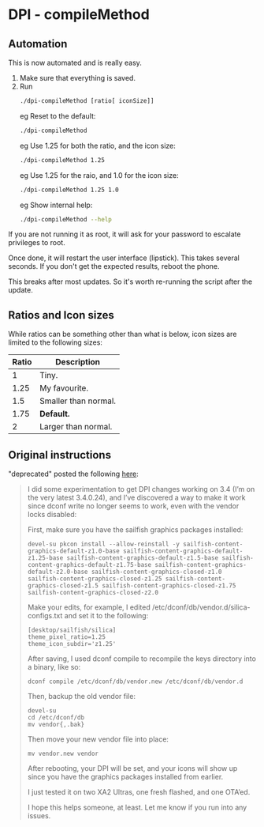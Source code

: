 # DPI - compileMethod

## Automation

This is now automated and is really easy.

1. Make sure that everything is saved.
1. Run
    ```bash
    ./dpi-compileMethod [ratio[ iconSize]]
    ```
    eg Reset to the default:
    ```bash
    ./dpi-compileMethod
    ```
    eg Use 1.25 for both the ratio, and the icon size:
    ```bash
    ./dpi-compileMethod 1.25
    ```
    eg Use 1.25 for the raio, and 1.0 for the icon size:
    ```bash
    ./dpi-compileMethod 1.25 1.0
    ```
    eg Show internal help:
    ```bash
    ./dpi-compileMethod --help
    ```

If you are not running it as root, it will ask for your password to escalate privileges to root.

Once done, it will restart the user interface (lipstick). This takes several seconds.
If you don't get the expected results, reboot the phone.

This breaks after most updates. So it's worth re-running the script after the update.

## Ratios and Icon sizes

While ratios can be something other than what is below, icon sizes are limited to the following sizes:

| Ratio | Description          |
| ----- | -------------------- |
| 1     | Tiny.                |
| 1.25  | My favourite.        |
| 1.5   | Smaller than normal. |
| 1.75  | **Default.**         |
| 2     | Larger than normal.  |

## Original instructions

"deprecated" posted the following [here](https://forum.sailfishos.org/t/ui-themer-missing-from-openrepos/2457/62):


> I did some experimentation to get DPI changes working on 3.4 (I’m on the very latest 3.4.0.24), and I’ve discovered a way to make it work since dconf write no longer seems to work, even with the vendor locks disabled:
>
> First, make sure you have the sailfish graphics packages installed:
>
> ```
> devel-su pkcon install --allow-reinstall -y sailfish-content-graphics-default-z1.0-base sailfish-content-graphics-default-z1.25-base sailfish-content-graphics-default-z1.5-base sailfish-content-graphics-default-z1.75-base sailfish-content-graphics-default-z2.0-base sailfish-content-graphics-closed-z1.0 sailfish-content-graphics-closed-z1.25 sailfish-content-graphics-closed-z1.5 sailfish-content-graphics-closed-z1.75 sailfish-content-graphics-closed-z2.0
> ```
>
> Make your edits, for example, I edited /etc/dconf/db/vendor.d/silica-configs.txt and set it to the following:
>
> ```
> [desktop/sailfish/silica]
> theme_pixel_ratio=1.25
> theme_icon_subdir='z1.25'
> ```
>
> After saving, I used dconf compile to recompile the keys directory into a binary, like so:
>
> ```
> dconf compile /etc/dconf/db/vendor.new /etc/dconf/db/vendor.d
> ```
>
> Then, backup the old vendor file:
>
> ```
> devel-su
> cd /etc/dconf/db
> mv vendor{,.bak}
> ```
>
> Then move your new vendor file into place:
>
> ```
> mv vendor.new vendor
> ```
>
> After rebooting, your DPI will be set, and your icons will show up since you have the graphics packages installed from earlier.
>
> I just tested it on two XA2 Ultras, one fresh flashed, and one OTA’ed.
>
> I hope this helps someone, at least. Let me know if you run into any issues.
>
